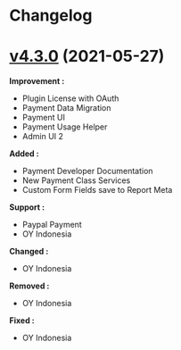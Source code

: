 # Changelog

# [v4.3.0](https://lsdplugins.com/dev/release/lsddonation/v4-3-0) (2021-05-27)
**Improvement :**
- Plugin License with OAuth
- Payment Data Migration
- Payment UI 
- Payment Usage Helper
- Admin UI 2

**Added :**
- Payment Developer Documentation
- New Payment Class Services
- Custom Form Fields save to Report Meta

**Support :**
- Paypal Payment
- OY Indonesia

**Changed :**
- OY Indonesia

**Removed :**
- OY Indonesia

**Fixed :**
- OY Indonesia